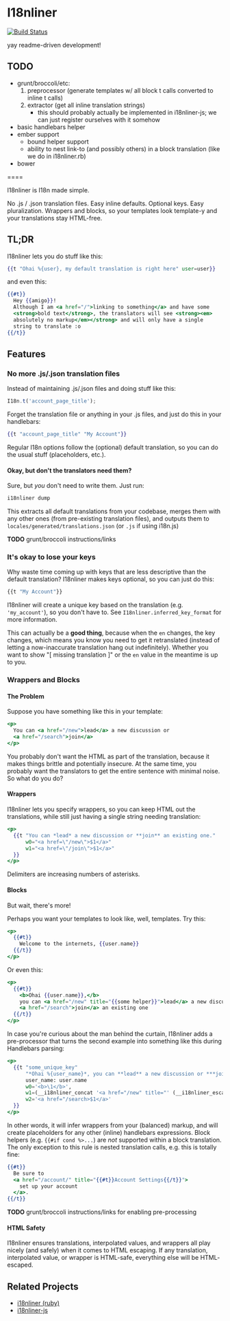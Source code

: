 # I18nliner

[![Build Status](https://travis-ci.org/fivetanley/i18nliner-handlebars.png)](https://travis-ci.org/fivetanley/i18nliner-handlebars)

yay readme-driven development!

## TODO

 * grunt/broccoli/etc:
   1. preprocessor (generate templates w/ all block t calls converted to inline t calls)
   2. extractor (get all inline translation strings)
      * this should probably actually be implemented in i18nliner-js; we
        can just register ourselves with it somehow
 * basic handlebars helper
 * ember support
   * bound helper support
   * ability to nest link-to (and possibly others) in a block
     translation (like we do in i18nliner.rb)
 * bower

====

I18nliner is I18n made simple.

No .js / .json translation files. Easy inline defaults. Optional keys. Easy
pluralization. Wrappers and blocks, so your templates look template-y and
your translations stay HTML-free.

## TL;DR

I18nliner lets you do stuff like this:

```handlebars
{{t "Ohai %{user}, my default translation is right here" user=user}}
```

and even this:

```handlebars
{{#t}}
  Hey {{amigo}}!
  Although I am <a href="/">linking to something</a> and have some
  <strong>bold text</strong>, the translators will see <strong><em>
  absolutely no markup</em></strong> and will only have a single
  string to translate :o
{{/t}}
```

## Features

### No more .js/.json translation files

Instead of maintaining .js/.json files and doing stuff like this:

```javascript
I18n.t('account_page_title');
```

Forget the translation file or anything in your .js files, and just do
this in your handlebars:

```handlebars
{{t "account_page_title" "My Account"}}
```

Regular I18n options follow the (optional) default translation, so you can do
the usual stuff (placeholders, etc.).

#### Okay, but don't the translators need them?

Sure, but *you* don't need to write them. Just run:

```bash
i18nliner dump
```

This extracts all default translations from your codebase, merges them with any
other ones (from pre-existing translation files), and outputs them to
`locales/generated/translations.json` (or `.js` if using i18n.js)

**TODO** grunt/broccoli instructions/links

### It's okay to lose your keys

Why waste time coming up with keys that are less descriptive than the default
translation? I18nliner makes keys optional, so you can just do this:

```javascript
{{t "My Account"}}
```

I18nliner will create a unique key based on the translation (e.g.
`'my_account'`), so you don't have to. See `I18nliner.inferred_key_format` for
more information.

This can actually be a **good thing**, because when the `en` changes, the key
changes, which means you know you need to get it retranslated (instead of
letting a now-inaccurate translation hang out indefinitely). Whether you want
to show "[ missing translation ]" or the `en` value in the meantime is up to
you.

### Wrappers and Blocks

#### The Problem

Suppose you have something like this in your template:

```handlebars
<p>
  You can <a href="/new">lead</a> a new discussion or
  <a href="/search">join</a>
</p>
```

You probably don't want the HTML as part of the translation, because it
makes things brittle and potentially insecure. At the same time, you
probably want the translators to get the entire sentence with minimal
noise. So what do you do?

#### Wrappers

I18nliner lets you specify wrappers, so you can keep HTML out the
translations, while still just having a single string needing translation:

```handlebars
<p>
  {{t "You can *lead* a new discussion or **join** an existing one."
      w0="<a href=\"/new\">$1</a>"
      w1="<a href=\"/join\">$1</a>"
  }}
</p>
```

Delimiters are increasing numbers of asterisks.

#### Blocks

But wait, there's more!

Perhaps you want your templates to look like, well, templates. Try this:

```handlebars
<p>
  {{#t}}
    Welcome to the internets, {{user.name}}
  {{/t}}
</p>
```

Or even this:

```handlebars
<p>
  {{#t}}
    <b>Ohai {{user.name}},</b>
    you can <a href="/new" title="{{some helper}}">lead</a> a new discussion or
    <a href="/search">join</a> an existing one
  {{/t}}
</p>
```

In case you're curious about the man behind the curtain, I18nliner adds a
pre-processor that turns the second example into something like this
during Handlebars parsing:

```handlebars
<p>
  {{t "some_unique_key"
      "*Ohai %{user_name}*, you can **lead** a new discussion or ***join*** an existing one."
      user_name: user.name
      w0='<b>\1</b>',
      w1=(__i18nliner_concat '<a href="/new" title="' (__i18nliner_escape (some helper)) '">$1</a>')
      w2='<a href="/search>$1</a>'
  }}
</p>
```

In other words, it will infer wrappers from your (balanced) markup, and
will create placeholders for any other (inline) handlebars expressions.
Block helpers (e.g. `{{#if cond %>...`) are *not* supported within a
block translation. The only exception to this rule is nested translation
calls, e.g. this is totally fine:

```handlebars
{{#t}}
  Be sure to
  <a href="/account/" title="{{#t}}Account Settings{{/t}}">
    set up your account
  </a>.
{{/t}}
```

**TODO** grunt/broccoli instructions/links for enabling pre-processing

#### HTML Safety

I18nliner ensures translations, interpolated values, and wrappers all play
nicely (and safely) when it comes to HTML escaping. If any translation,
interpolated value, or wrapper is HTML-safe, everything else will be HTML-
escaped.

## Related Projects

* [i18nliner (ruby)](https://github.com/jenseng/i18nliner)
* [i18nliner-js](https://github.com/jenseng/i18nliner-js)

